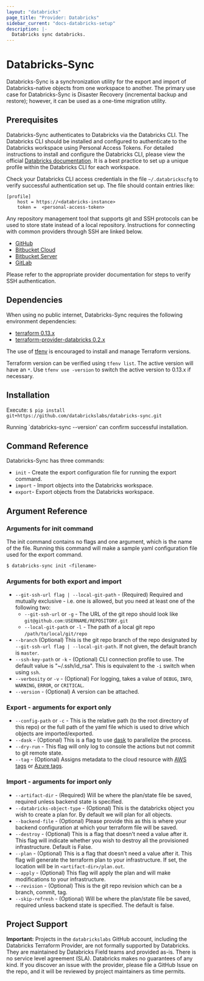 ```yaml
---
layout: "databricks"
page_title: "Provider: Databricks"
sidebar_current: "docs-databricks-setup"
description: |-
  Databricks sync databricks.
---
```


# Databricks-Sync

Databricks-Sync is a synchronization utility for the export and import of Databricks-native objects from one workspace to another. The primary use case for Databricks-Sync is Disaster Recovery (incremental backup and restore); however, it can be used as a one-time migration utility.

## Prerequisites

Databricks-Sync authenticates to Databricks via the Databricks CLI. The Databricks CLI should be installed and configured to authenticate to the Databricks workspace using Personal Access Tokens. For detailed instructions to install and configure the Databricks CLI, please view the official [Databricks documentation](https://docs.databricks.com/dev-tools/cli/index.html#databricks-cli). It is a best practice to set up a unique profile within the Databricks CLI for each workspace.

Check your Databricks CLI access credentials in the file `~/.databrickscfg` to verify successful authentication set up. The file should contain entries like:

```
[profile]
	host = https://<databricks-instance>
	token =  <personal-access-token>
```

Any repository management tool that supports git and SSH protocols can be used to store state instead of a local repository. Instructions for connecting with common providers through SSH are linked below.

* [GitHub](https://docs.github.com/en/github/authenticating-to-github/connecting-to-github-with-ssh)
* [Bitbucket Cloud](https://support.atlassian.com/bitbucket-cloud/docs/set-up-an-ssh-key/)
* [Bitbucket Server](https://confluence.atlassian.com/bitbucketserver/enabling-ssh-access-to-git-repositories-in-bitbucket-server-776640358.html)
* [GitLab](https://docs.gitlab.com/ee/ssh/)

Please refer to the appropriate provider documentation for steps to verify SSH authentication.

## Dependencies

When using no public internet, Databricks-Sync requires the following environment dependencies:

* [terraform 0.13.x](https://www.terraform.io/downloads.html)
* [terraform-provider-databricks 0.2.x](https://registry.terraform.io/providers/databrickslabs/databricks/latest)

The use of [tfenv](https://github.com/tfutils/tfenv) is encouraged to install and manage Terraform versions.

Terraform version can be verified using `tfenv list`. The active version will have an `*`. Use `tfenv use -version` to switch the active version to 0.13.x if necessary.

## Installation

Execute: `$ pip install git+https://github.com/databrickslabs/databricks-sync.git`

Running `databricks-sync --version' can confirm successful installation.

## Command Reference

Databricks-Sync has three commands:

* `init` - Create the export configuration file for running the export command.
* `import` - Import objects into the Databricks workspace.
* `export`- Export objects from the Databricks workspace.

## Argument Reference

### Arguments for init command

The init command contains no flags and one argument, which is the name of the file. Running this command will make 
a sample yaml configuration file used for the export command.

```bash
$ databricks-sync init <filename>
```


### Arguments for both export and import

* `--git-ssh-url flag | --local-git-path` - (Required) Required and mutually exclusive - i.e. one is allowed, but you need at least one of the following two:
  * `--git-ssh-url` or `-g` - The URL of the git repo should look like `git@github.com:USERNAME/REPOSITORY.git`
  * `--local-git-path` or `-l` - The path of a local git repo `/path/to/local/git/repo`
* `--branch` (Optional) This is the git repo branch of the repo designated by `--git-ssh-url flag | --local-git-path`. If not given, the default branch is `master`.
* `--ssh-key-path` or `-k` - (Optional) CLI connection profile to use. The default value is "~/.ssh/id_rsa". This is equivalent to the `-i` switch when using `ssh`.
* `--verbosity` or `-v` - (Optional) For logging, takes a value of `DEBUG`, `INFO`, `WARNING`, `ERROR`, or `CRITICAL`.
* `--version` - (Optional) A version can be attached.

### Export - arguments for export only

* `--config-path` or `-c` - This is the relative path (to the root directory of this repo) or the full path of the yaml file which is used to drive which objects are imported/exported.
* `--dask` - (Optional) This is a flag to use [dask](https://docs.dask.org/en/latest/) to parallelize the process.
* `--dry-run` - This flag will only log to console the actions but not commit to git remote state.
* `--tag` - (Optional) Assigns metadata to the cloud resource with [AWS tags](https://docs.aws.amazon.com/general/latest/gr/aws_tagging.html) or [Azure tags](https://docs.microsoft.com/en-us/azure/azure-resource-manager/management/tag-support).

### Import - arguments for import only

* `--artifact-dir` - (Required) Will be where the plan/state file be saved, required unless backend state is specified.
* `--databricks-object-type` - (Optional) This is the databricks object you wish to create a plan for. By default we will plan for all objects.
* `--backend-file` - (Optional) Please provide this as this is where your backend configuration at which your terraform file will be saved.
* `--destroy` - (Optional) This is a flag that doesn't need a value after it. This flag will indicate whether you wish to destroy all the provisioned infrastructure. Default is False.
* `--plan` - (Optional) This is a flag that doesn't need a value after it. This flag will generate the terraform plan to your infrastructure.  If set, the location will be in `<artifact-dir>/plan.out`.
* `--apply` - (Optional) This flag will apply the plan and will make modifications to your infrastructure.
* `--revision` - (Optional) This is the git repo revision which can be a branch, commit, tag.
* `--skip-refresh` - (Optional) Will be where the plan/state file be saved, required unless backend state is specified. The default is false.

## Project Support

**Important:** Projects in the `databrickslabs` GitHub account, including the Databricks Terraform Provider, are not formally supported by Databricks. They are maintained by Databricks Field teams and provided as-is. There is no service level agreement (SLA). Databricks makes no guarantees of any kind. If you discover an issue with the provider, please file a GitHub Issue on the repo, and it will be reviewed by project maintainers as time permits.
